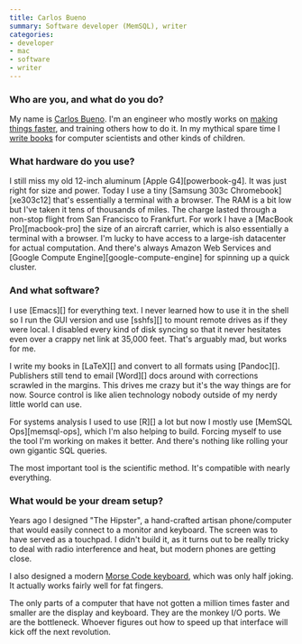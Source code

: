 ```yaml
---
title: Carlos Bueno
summary: Software developer (MemSQL), writer
categories:
- developer
- mac
- software
- writer
---
```


### Who are you, and what do you do?

My name is [Carlos Bueno](http://carlos.bueno.org/). I'm an engineer who mostly works on [making things faster](http://carlos.bueno.org/optimization/ "Carlos' book about optimisation."), and training others how to do it. In my mythical spare time I [write books](http://www.laurenipsum.org/ "Carlos' children's book about computer science.") for computer scientists and other kinds of children.

### What hardware do you use?

I still miss my old 12-inch aluminum [Apple G4][powerbook-g4]. It was just right for size and power. Today I use a tiny [Samsung 303c Chromebook][xe303c12] that's essentially a terminal with a browser. The RAM is a bit low but I've taken it tens of thousands of miles. The charge lasted through a non-stop flight from San Francisco to Frankfurt. For work I have a [MacBook Pro][macbook-pro] the size of an aircraft carrier, which is also essentially a terminal with a browser. I'm lucky to have access to a large-ish datacenter for actual computation. And there's always Amazon Web Services and [Google Compute Engine][google-compute-engine] for spinning up a quick cluster.

### And what software?

I use [Emacs][] for everything text. I never learned how to use it in the shell so I run the GUI version and use [sshfs][] to mount remote drives as if they were local. I disabled every kind of disk syncing so that it never hesitates even over a crappy net link at 35,000 feet. That's arguably mad, but works for me.

I write my books in [LaTeX][] and convert to all formats using [Pandoc][]. Publishers still tend to email [Word][] docs around with corrections scrawled in the margins. This drives me crazy but it's the way things are for now. Source control is like alien technology nobody outside of my nerdy little world can use.

For systems analysis I used to use [R][] a lot but now I mostly use [MemSQL Ops][memsql-ops], which I'm also helping to build. Forcing myself to use the tool I'm working on makes it better. And there's nothing like rolling your own gigantic SQL queries.

The most important tool is the scientific method. It's compatible with nearly everything.

### What would be your dream setup?

Years ago I designed "The Hipster", a hand-crafted artisan phone/computer that would easily connect to a monitor and keyboard. The screen was to have served as a touchpad. I didn't build it, as it turns out to be really tricky to deal with radio interference and heat, but modern phones are getting close.

I also designed a modern [Morse Code keyboard](http://carlos.bueno.org/dotdotdash/ "Carlos' morse code keyboard."), which was only half joking. It actually works fairly well for fat fingers.

The only parts of a computer that have not gotten a million times faster and smaller are the display and keyboard. They are the monkey I/O ports. We are the bottleneck. Whoever figures out how to speed up that interface will kick off the next revolution.